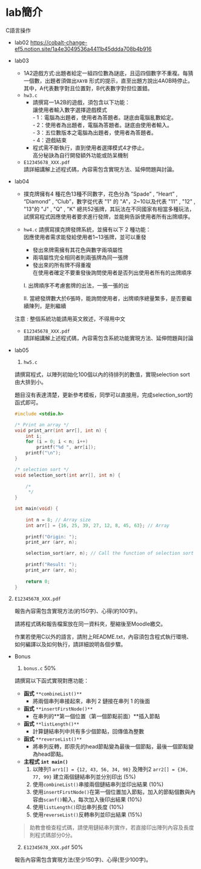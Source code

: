 # lab簡介
C語言操作
* lab02
https://cobalt-change-ef5.notion.site/1a4e3049536a4411b45ddda708b4b916
* lab03
  -  1A2遊戲方式:出題者給定一組四位數為謎底，且這四個數字不重複。每猜一個數，出題者須做出`XAYB` 形式的提示，直至出題方說出4A0B時停止。其中，A代表數字對且位置對，B代表數字對但位置錯。
  - `hw3.c`
    - 請撰寫一1A2B的遊戲，須包含以下功能：  
      讓使用者輸入數字選擇遊戲模式   
          - 1：電腦為出題者，使用者為答題者。謎底由電腦亂數給定。  
          - 2：使用者為出題者，電腦為答題者。謎底由使用者輸入。  
          - 3：五位數版本之電腦為出題者，使用者為答題者。  
          - 4：遊戲結束  
    - 程式需不斷執行，直到使用者選擇模式4才停止。  
    高分秘訣為自行開發額外功能或防呆機制
  - `E12345678_XXX.pdf`  
      請詳細講解上述程式碼，內容需包含實現方法、延伸問題與討論。   
* lab04
  - 撲克牌擁有4 種花色13種不同數字，花色分為 ”Spade” , “Heart” , “Diamond” , “Club”，數字從代表 "1" 的 "A"，2~10以及代表 "11" , "12" , "13"的 "J" , "Q" , "K" 總共52張牌，其玩法在不同國家有相當多種玩法，試撰寫程式因應使用者要求進行發牌，並能夠告訴使用者所有出牌順序。
  -  `hw4.c`
    請撰寫撲克牌發牌系統，並擁有以下 2 種功能：  
    因應使用者需求能發給使用者1~13張牌，並可以重發
      - 發出來牌需擁有其花色與數字兩項屬性
      - 兩項屬性完全相同者則兩張牌為同一張牌
      - 發出來的所有牌不得重複   
  在使用者確定不要重發後詢問使用者是否列出使用者所有的出牌順序
    
      I. 出牌順序不考慮套牌的出法，一張一張的出
    
     II. 當總發牌數大於6張時，能詢問使用者，出牌順序總量繁多，是否要繼續陳列，是則繼續
     
    注意 : 整個系統功能請用英文敘述，不得用中文
    
  - `E12345678_XXX.pdf `   
    請詳細講解上述程式碼，內容需包含系統功能實現方法、延伸問題與討論
* lab05
  1. `hw5.c`
    
    請撰寫程式，以陣列初始化100個以內的待排列的數值，實現selection sort 由大排到小。  
    
    題目沒有表達清楚，更新參考模板，同學可以直接用，完成selection_sort的函式即可。  
    
    ```c
    #include <stdio.h>
    
    /* Print an array */
    void print_arr(int arr[], int n) {
        int i;
        for (i = 0; i < n; i++)
            printf("%d ", arr[i]);
        printf("\n");
    }
    
    /* selection sort */
    void selection_sort(int arr[], int n) {
        
        /*
         */
    }
    
    int main(void) {
        
        int n = 8; // Array size
        int arr[] = {16, 25, 39, 27, 12, 8, 45, 63}; // Array
        
        printf("Origin: ");
        print_arr (arr, n);
    
        selection_sort(arr, n); // Call the function of selection sort
        
        printf("Result: ");
        print_arr (arr, n);
        
        return 0;
    }
    ```
    
2. `E12345678_XXX.pdf`
    
    報告內容需包含實現方法(約150字)、心得(約100字)。  

    請將程式碼和報告檔案放在同一資料夾，壓縮後至Moodle繳交。  

    作業若使用C以外的語言，請附上README.txt，內容須包含程式執行環境、如何編譯以及如何執行，請詳細說明各個步驟。  
* Bonus
  1. `bonus.c` 50%
    
    請撰寫以下函式實現對應功能：
    
    - **函式** `**combineList()**`
        - 將兩個串列串接起來，串列 2 鏈接在串列 1 的後面
    - **函式** `**insertFirstNode()**`
        - 在串列的**第一個位置（第一個節點前面）**插入節點
    - **函式** `**listLength()**`
        - 計算鏈結串列中共有多少個節點，回傳值為整數
    - **函式** `**reverseList()**`
        - 將串列反轉，即原先的head節點變為最後一個節點，最後一個節點變為head節點。
    - **主程式 `int main()`**
        1. 以陣列1 `arr1[] = {12, 43, 56, 34, 98}` 及陣列2 `arr2[] = {36, 77, 99}` 建立兩個鏈結串列並分別印出 (5%)
        2. 使用`combineList()`串接兩個鏈結串列並印出結果 (10%) 
        3. 使用`insertFirstNode()`在第一個位置加入節點，加入的節點個數與內容由`scanf()`輸入，每次加入後印出結果 (10%)
        4. 使用`listLength()`印出串列長度 (10%)   
        5. 使用`reverseList()`反轉串列並印出結果 (15%) 
    
    > 助教會檢查程式碼，請使用鏈結串列實作，若直接印出陣列內容及長度則程式碼部分0分。
    > 
  2. `E12345678_XXX.pdf` 50%
    
    報告內容需包含實現方法(至少150字)、心得(至少100字)。
